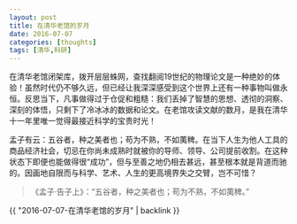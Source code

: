 ```yaml
---
layout: post
title: 在清华老馆的岁月
date: 2016-07-07
categories: [thoughts]
tags: [清华,科研]
---
```


在清华老馆闭架库，拨开层层蛛网，查找翻阅19世纪的物理论文是一种绝妙的体验！虽然时代仍不够久远，但已经让我深深感受到这个世界上还有一种事物叫做永恒。反思当下，凡事做得过于仓促和粗糙：我们丢掉了智慧的思想、透彻的洞察、深刻的体悟，只剩下了冷冰冰的数据和论文。在老馆攻读文献的数月，是我在清华十一年里唯一觉得最接近科学的宝贵时光！

孟子有云：五谷者，种之美者也；苟为不熟，不如荑稗。在当下人生为他人工具的商品经济社会，切忌在你尚未成熟时就被你的导师、领导、公司提前收割。在这种状态下即便也能做得很“成功”，但与至善之地仍相去甚远，甚至根本就是背道而驰的。因画地自限而与科学、艺术、人生的更高境界失之交臂，岂不可惜？

> 《孟子·告子上》：“五谷者，种之美者也；苟为不熟，不如荑稗。”

{{ "2016-07-07-在清华老馆的岁月" | backlink }}
